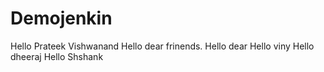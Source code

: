 # Demojenkin
Hello Prateek Vishwanand
Hello dear frinends.
Hello dear
Hello viny
Hello dheeraj
Hello Shshank

